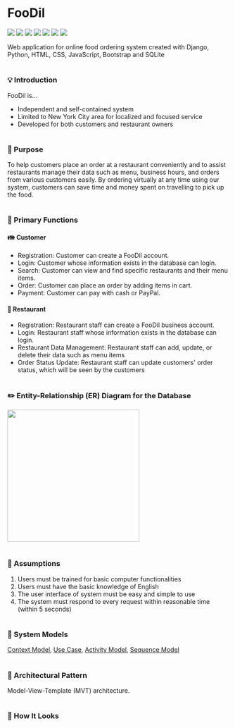 # FooDil 
<img src="https://img.shields.io/badge/Django-0C9D58?style=flat-square&logo=Django&logoColor=white"/> <img src="https://img.shields.io/badge/Python-3776AB?style=flat-square&logo=Python&logoColor=white"/> <img src="https://img.shields.io/badge/HTML5-E34F26?style=flat-square&logo=HTML5&logoColor=white"/> <img src="https://img.shields.io/badge/CSS3-1572B6?style=flat-square&logo=CSS3&logoColor=white"/> <img src="https://img.shields.io/badge/Javascript-F7DF1E?style=flat-square&logo=Javascript&logoColor=white"/> <img src="https://img.shields.io/badge/Bootstrap-7952B3?style=flat-square&logo=Bootstrap&logoColor=white"/> <img src="https://img.shields.io/badge/SQLite-003B57?style=flat-square&logo=SQLite&logoColor=white"/>

Web application for online food ordering system created with Django, Python, HTML, CSS, JavaScript, Bootstrap and SQLite 

#

### :bulb: Introduction
  FooDil is...
  - Independent and self-contained system
  - Limited to New York City area for localized and focused service
  - Developed for both customers and restaurant owners

#

### :crystal_ball: Purpose
To help customers place an order at a restaurant conveniently and to assist restaurants manage their data such as menu, business hours, and orders from various customers easily. 
By ordering virtually at any time using our system, customers can save time and money spent on travelling to pick up the food.

#

###  :pushpin: Primary Functions 
  #### :family: Customer
  - Registration: Customer can create a FooDil account. 
  - Login: Customer whose information exists in the database can login.
  - Search: Customer can view and find specific restaurants and their menu items.
  - Order: Customer can place an order by adding items in cart.
  - Payment: Customer can pay with cash or PayPal.
  
  #### :hamburger: Restaurant
   - Registration: Restaurant staff can create a FooDil business account.
   - Login: Restaurant staff whose information exists in the database can login.
   - Restaurant Data Management: Restaurant staff can add, update, or delete their data such as menu items 
   - Order Status Update: Restaurant staff can update customers' order status, which will be seen by the customers 
   
   #
   
### :pencil2: Entity-Relationship (ER) Diagram for the Database
   <img width="300" src="https://user-images.githubusercontent.com/28698521/202060698-861577b0-0e26-4cb3-a483-705af797bb0c.JPG">
   
   #
   
### :bookmark: Assumptions 
   1. Users must be trained for basic computer functionalities 
   2. Users must have the basic knowledge of English 
   3. The user interface of system must be easy and simple to use 
   4. The system must respond to every request within reasonable time (within 5 seconds)
    
# 
    
 ### :seedling: System Models

<a href="https://drive.google.com/file/d/1cJKBRBSwp8MVQAK-Mxb2FSYGbtq9G_PT/view?usp=sharing">Context Model</a>, <a href="https://drive.google.com/file/d/1uwkxhNAlNEOFve6XMCWlAFGN1QEVgDKo/view?usp=sharing">Use Case</a>, <a href="https://drive.google.com/file/d/1JtOK6CidasSFGg2jxIHS56k8pdLzzZa-/view?usp=sharing">Activity Model</a>, <a href="https://drive.google.com/file/d/1TENP4ck-o4Z5-ODqLmb4IMkBAVhp_65p/view?usp=sharing">Sequence Model</a>

#

### :paw_prints: Architectural Pattern
Model-View-Template (MVT) architecture. 
 
#

### :tulip: How It Looks



    
